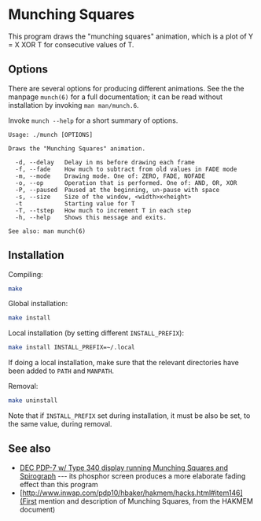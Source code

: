 # Munching Squares

This program draws the "munching squares" animation, which is a plot of Y = X XOR T for consecutive values of T.

## Options

There are several options for producing different animations. See the the manpage `munch(6)` for a full documentation; it can be read without installation by invoking `man man/munch.6`.

Invoke `munch --help` for a short summary of options.
```
Usage: ./munch [OPTIONS]

Draws the "Munching Squares" animation.

  -d, --delay	Delay in ms before drawing each frame
  -f, --fade	How much to subtract from old values in FADE mode
  -m, --mode	Drawing mode. One of: ZERO, FADE, NOFADE
  -o, --op	    Operation that is performed. One of: AND, OR, XOR
  -P, --paused	Paused at the beginning, un-pause with space
  -s, --size	Size of the window, <width>x<height>
  -t		    Starting value for T
  -T, --tstep	How much to increment T in each step
  -h, --help	Shows this message and exits.

See also: man munch(6)
```

## Installation

Compiling:
```bash
make
```

Global installation:
```bash
make install
```

Local installation (by setting different `INSTALL_PREFIX`):
```bash
make install INSTALL_PREFIX=~/.local
```

If doing a local installation, make sure that the relevant directories have been added to `PATH` and `MANPATH`.

Removal:
```bash
make uninstall
```

Note that if `INSTALL_PREFIX` set during installation, it must be also be set, to the same value, during removal.

## See also
- [DEC PDP-7 w/ Type 340 display running Munching Squares and Spirograph](https://www.youtube.com/watch?v=V4oRHv-Svwc) --- its phosphor screen produces a more elaborate fading effect than this program
- [http://www.inwap.com/pdp10/hbaker/hakmem/hacks.html#item146](First mention and description of Munching Squares, from the HAKMEM document)

